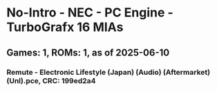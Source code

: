 # No-Intro - NEC - PC Engine - TurboGrafx 16 MIAs
## Games: 1, ROMs: 1, as of 2025-06-10

### Remute - Electronic Lifestyle (Japan) (Audio) (Aftermarket) (Unl).pce, CRC: 199ed2a4
